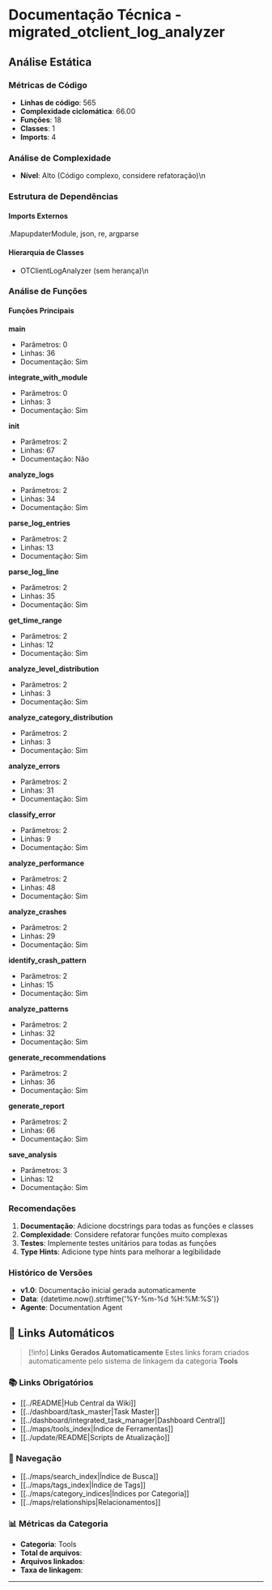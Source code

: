 # Documentação Técnica - migrated_otclient_log_analyzer

## Análise Estática

### Métricas de Código
- **Linhas de código**: 565
- **Complexidade ciclomática**: 66.00
- **Funções**: 18
- **Classes**: 1
- **Imports**: 4

### Análise de Complexidade
- **Nível**: Alto (Código complexo, considere refatoração)\n
### Estrutura de Dependências

#### Imports Externos
.MapupdaterModule, json, re, argparse

#### Hierarquia de Classes
- OTClientLogAnalyzer (sem herança)\n
### Análise de Funções

#### Funções Principais
**main**
- Parâmetros: 0
- Linhas: 36
- Documentação: Sim

**integrate_with_module**
- Parâmetros: 0
- Linhas: 3
- Documentação: Sim

**__init__**
- Parâmetros: 2
- Linhas: 67
- Documentação: Não

**analyze_logs**
- Parâmetros: 2
- Linhas: 34
- Documentação: Sim

**parse_log_entries**
- Parâmetros: 2
- Linhas: 13
- Documentação: Sim

**parse_log_line**
- Parâmetros: 2
- Linhas: 35
- Documentação: Sim

**get_time_range**
- Parâmetros: 2
- Linhas: 12
- Documentação: Sim

**analyze_level_distribution**
- Parâmetros: 2
- Linhas: 3
- Documentação: Sim

**analyze_category_distribution**
- Parâmetros: 2
- Linhas: 3
- Documentação: Sim

**analyze_errors**
- Parâmetros: 2
- Linhas: 31
- Documentação: Sim

**classify_error**
- Parâmetros: 2
- Linhas: 9
- Documentação: Sim

**analyze_performance**
- Parâmetros: 2
- Linhas: 48
- Documentação: Sim

**analyze_crashes**
- Parâmetros: 2
- Linhas: 29
- Documentação: Sim

**identify_crash_pattern**
- Parâmetros: 2
- Linhas: 15
- Documentação: Sim

**analyze_patterns**
- Parâmetros: 2
- Linhas: 32
- Documentação: Sim

**generate_recommendations**
- Parâmetros: 2
- Linhas: 36
- Documentação: Sim

**generate_report**
- Parâmetros: 2
- Linhas: 66
- Documentação: Sim

**save_analysis**
- Parâmetros: 3
- Linhas: 12
- Documentação: Sim

### Recomendações

1. **Documentação**: Adicione docstrings para todas as funções e classes
2. **Complexidade**: Considere refatorar funções muito complexas
3. **Testes**: Implemente testes unitários para todas as funções
4. **Type Hints**: Adicione type hints para melhorar a legibilidade

### Histórico de Versões

- **v1.0**: Documentação inicial gerada automaticamente
- **Data**: {datetime.now().strftime('%Y-%m-%d %H:%M:%S')}
- **Agente**: Documentation Agent


## 🔗 **Links Automáticos**

> [!info] **Links Gerados Automaticamente**
> Estes links foram criados automaticamente pelo sistema de linkagem da categoria **Tools**

### **📚 Links Obrigatórios**
- [[../README|Hub Central da Wiki]]
- [[../dashboard/task_master|Task Master]]
- [[../dashboard/integrated_task_manager|Dashboard Central]]
- [[../maps/tools_index|Índice de Ferramentas]]
- [[../update/README|Scripts de Atualização]]

### **🧭 Navegação**
- [[../maps/search_index|Índice de Busca]]
- [[../maps/tags_index|Índice de Tags]]
- [[../maps/category_indices|Índices por Categoria]]
- [[../maps/relationships|Relacionamentos]]

### **📊 Métricas da Categoria**
- **Categoria**: Tools
- **Total de arquivos**: <!-- Contador automático -->
- **Arquivos linkados**: <!-- Contador automático -->
- **Taxa de linkagem**: <!-- Percentual automático -->

---

